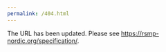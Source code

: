 ```yaml
---
permalink: /404.html
---
```

<html><body>The URL has been updated. Please see <a href="https://https://rsmp-nordic.org/specification">https://rsmp-nordic.org/specification/</a></body>.</html>
